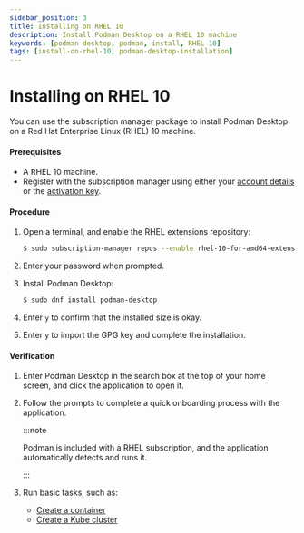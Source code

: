 ```yaml
---
sidebar_position: 3
title: Installing on RHEL 10
description: Install Podman Desktop on a RHEL 10 machine
keywords: [podman desktop, podman, install, RHEL 10]
tags: [install-on-rhel-10, podman-desktop-installation]
---
```


# Installing on RHEL 10

You can use the subscription manager package to install Podman Desktop on a Red Hat Enterprise Linux (RHEL) 10 machine.

#### Prerequisites

- A RHEL 10 machine.
- Register with the subscription manager using either your [account details](https://docs.redhat.com/en/documentation/red_hat_enterprise_linux/9/html/configuring_basic_system_settings/assembly_registering-the-system-and-managing-subscriptions_configuring-basic-system-settings#registering-a-system-by-using-the-command-line_assembly_registering-the-system-and-managing-subscriptions) or the [activation key](https://docs.redhat.com/en/documentation/subscription_central/1-latest/html/getting_started_with_rhel_system_registration/basic-reg-rhel-cli#proc-reg-rhel-rhc-act-key_).

#### Procedure

1. Open a terminal, and enable the RHEL extensions repository:

   ```sh
   $ sudo subscription-manager repos --enable rhel-10-for-amd64-extensions-rpms
   ```

1. Enter your password when prompted.
1. Install Podman Desktop:
   ```sh
   $ sudo dnf install podman-desktop
   ```
1. Enter `y` to confirm that the installed size is okay.
1. Enter `y` to import the GPG key and complete the installation.

#### Verification

1. Enter Podman Desktop in the search box at the top of your home screen, and click the application to open it.
1. Follow the prompts to complete a quick onboarding process with the application.

   :::note

   Podman is included with a RHEL subscription, and the application automatically detects and runs it.

   :::

1. Run basic tasks, such as:
   - [Create a container](/docs/kubernetes/deploying-a-pod-to-kubernetes)
   - [Create a Kube cluster](/docs/kubernetes/deploying-a-pod-to-kubernetes)
